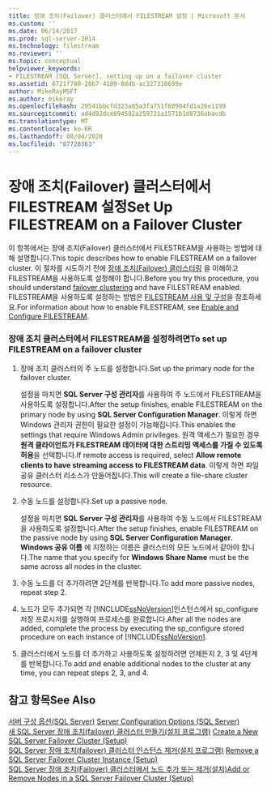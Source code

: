 ```yaml
---
title: 장애 조치(Failover) 클러스터에서 FILESTREAM 설정 | Microsoft 문서
ms.custom: ''
ms.date: 06/14/2017
ms.prod: sql-server-2014
ms.technology: filestream
ms.reviewer: ''
ms.topic: conceptual
helpviewer_keywords:
- FILESTREAM [SQL Server], setting up on a failover cluster
ms.assetid: 6721f780-20b7-4109-8ddb-ac327310699e
author: MikeRayMSFT
ms.author: mikeray
ms.openlocfilehash: 29541bbcfd323a85a3fa751f60904fd1a26e1199
ms.sourcegitcommit: ad4d92dce894592a259721a1571b1d8736abacdb
ms.translationtype: MT
ms.contentlocale: ko-KR
ms.lasthandoff: 08/04/2020
ms.locfileid: "87728363"
---
```

# <a name="set-up-filestream-on-a-failover-cluster"></a><span data-ttu-id="06797-102">장애 조치(Failover) 클러스터에서 FILESTREAM 설정</span><span class="sxs-lookup"><span data-stu-id="06797-102">Set Up FILESTREAM on a Failover Cluster</span></span>
  <span data-ttu-id="06797-103">이 항목에서는 장애 조치(Failover) 클러스터에서 FILESTREAM을 사용하는 방법에 대해 설명합니다.</span><span class="sxs-lookup"><span data-stu-id="06797-103">This topic describes how to enable FILESTREAM on a failover cluster.</span></span> <span data-ttu-id="06797-104">이 절차를 시도하기 전에 [장애 조치(Failover) 클러스터링](../../sql-server/failover-clusters/windows/always-on-failover-cluster-instances-sql-server.md) 을 이해하고 FILESTREAM을 사용하도록 설정해야 합니다.</span><span class="sxs-lookup"><span data-stu-id="06797-104">Before you try this procedure, you should understand [failover clustering](../../sql-server/failover-clusters/windows/always-on-failover-cluster-instances-sql-server.md) and have FILESTREAM enabled.</span></span> <span data-ttu-id="06797-105">FILESTREAM을 사용하도록 설정하는 방법은 [FILESTREAM 사용 및 구성](enable-and-configure-filestream.md)을 참조하세요.</span><span class="sxs-lookup"><span data-stu-id="06797-105">For information about how to enable FILESTREAM, see [Enable and Configure FILESTREAM](enable-and-configure-filestream.md).</span></span>  
  
### <a name="to-set-up-filestream-on-a-failover-cluster"></a><span data-ttu-id="06797-106">장애 조치 클러스터에서 FILESTREAM을 설정하려면</span><span class="sxs-lookup"><span data-stu-id="06797-106">To set up FILESTREAM on a failover cluster</span></span>  
  
1.  <span data-ttu-id="06797-107">장애 조치 클러스터의 주 노드를 설정합니다.</span><span class="sxs-lookup"><span data-stu-id="06797-107">Set up the primary node for the failover cluster.</span></span>  
  
     <span data-ttu-id="06797-108">설정을 마치면 **SQL Server 구성 관리자**를 사용하여 주 노드에서 FILESTREAM을 사용하도록 설정합니다.</span><span class="sxs-lookup"><span data-stu-id="06797-108">After the setup finishes, enable FILESTREAM on the primary node by using **SQL Server Configuration Manager**.</span></span> <span data-ttu-id="06797-109">이렇게 하면 Windows 관리자 권한이 필요한 설정이 가능해집니다.</span><span class="sxs-lookup"><span data-stu-id="06797-109">This enables the settings that require Windows Admin privileges.</span></span> <span data-ttu-id="06797-110">원격 액세스가 필요한 경우 **원격 클라이언트가 FILESTREAM 데이터에 대한 스트리밍 액세스를 가질 수 있도록 허용**을 선택합니다.</span><span class="sxs-lookup"><span data-stu-id="06797-110">If remote access is required, select **Allow remote clients to have streaming access to FILESTREAM data**.</span></span> <span data-ttu-id="06797-111">이렇게 하면 파일 공유 클러스터 리소스가 만들어집니다.</span><span class="sxs-lookup"><span data-stu-id="06797-111">This will create a file-share cluster resource.</span></span>  
  
2.  <span data-ttu-id="06797-112">수동 노드를 설정합니다.</span><span class="sxs-lookup"><span data-stu-id="06797-112">Set up a passive node.</span></span>  
  
     <span data-ttu-id="06797-113">설정을 마치면 **SQL Server 구성 관리자**를 사용하여 수동 노드에서 FILESTREAM을 사용하도록 설정합니다.</span><span class="sxs-lookup"><span data-stu-id="06797-113">After the setup finishes, enable FILESTREAM on the passive node by using **SQL Server Configuration Manager**.</span></span> <span data-ttu-id="06797-114">**Windows 공유 이름** 에 지정하는 이름은 클러스터의 모든 노드에서 같아야 합니다.</span><span class="sxs-lookup"><span data-stu-id="06797-114">The name that you specify for **Windows Share Name** must be the same across all nodes in the cluster.</span></span>  
  
3.  <span data-ttu-id="06797-115">수동 노드를 더 추가하려면 2단계를 반복합니다.</span><span class="sxs-lookup"><span data-stu-id="06797-115">To add more passive nodes, repeat step 2.</span></span>  
  
4.  <span data-ttu-id="06797-116">노드가 모두 추가되면 각 [!INCLUDE[ssNoVersion](../../includes/ssnoversion-md.md)]인스턴스에서 sp_configure 저장 프로시저를 실행하여 프로세스를 완료합니다.</span><span class="sxs-lookup"><span data-stu-id="06797-116">After all the nodes are added, complete the process by executing the sp_configure stored procedure on each instance of [!INCLUDE[ssNoVersion](../../includes/ssnoversion-md.md)].</span></span>  
  
5.  <span data-ttu-id="06797-117">클러스터에서 노드를 더 추가하고 사용하도록 설정하려면 언제든지 2, 3 및 4단계를 반복합니다.</span><span class="sxs-lookup"><span data-stu-id="06797-117">To add and enable additional nodes to the cluster at any time, you can repeat steps 2, 3, and 4.</span></span>  
  
## <a name="see-also"></a><span data-ttu-id="06797-118">참고 항목</span><span class="sxs-lookup"><span data-stu-id="06797-118">See Also</span></span>  
 <span data-ttu-id="06797-119">[서버 구성 옵션&#40;SQL Server&#41;](../../database-engine/configure-windows/server-configuration-options-sql-server.md) </span><span class="sxs-lookup"><span data-stu-id="06797-119">[Server Configuration Options &#40;SQL Server&#41;](../../database-engine/configure-windows/server-configuration-options-sql-server.md) </span></span>  
 <span data-ttu-id="06797-120">[새 SQL Server 장애 조치(failover) 클러스터 만들기&#40;설치 프로그램&#41;](../../sql-server/failover-clusters/install/create-a-new-sql-server-failover-cluster-setup.md) </span><span class="sxs-lookup"><span data-stu-id="06797-120">[Create a New SQL Server Failover Cluster &#40;Setup&#41;](../../sql-server/failover-clusters/install/create-a-new-sql-server-failover-cluster-setup.md) </span></span>  
 <span data-ttu-id="06797-121">[SQL Server 장애 조치(failover) 클러스터 인스턴스 제거&#40;설치 프로그램&#41;](../../sql-server/failover-clusters/install/remove-a-sql-server-failover-cluster-instance-setup.md) </span><span class="sxs-lookup"><span data-stu-id="06797-121">[Remove a SQL Server Failover Cluster Instance &#40;Setup&#41;](../../sql-server/failover-clusters/install/remove-a-sql-server-failover-cluster-instance-setup.md) </span></span>  
 [<span data-ttu-id="06797-122">SQL Server 장애 조치(Failover) 클러스터에서 노드 추가 또는 제거&#40;설치&#41;</span><span class="sxs-lookup"><span data-stu-id="06797-122">Add or Remove Nodes in a SQL Server Failover Cluster &#40;Setup&#41;</span></span>](../../sql-server/failover-clusters/install/add-or-remove-nodes-in-a-sql-server-failover-cluster-setup.md)  
  
  
